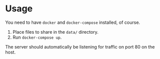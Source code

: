 # Usage

You need to have `docker` and `docker-compose` installed, of course.

1. Place files to share in the `data/` directory.
2. Run `docker-compose up`.

The server should automatically be listening for traffic on port 80 on the host.
